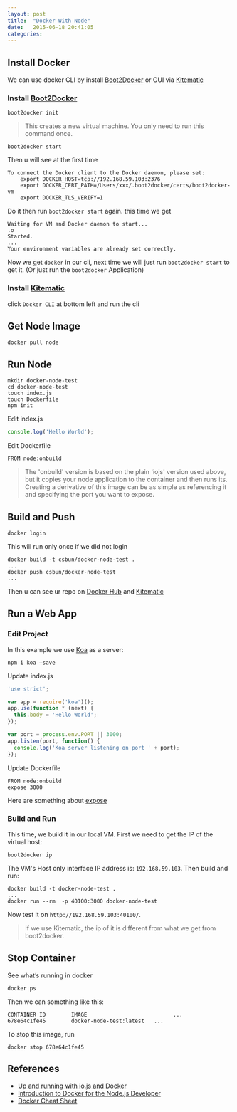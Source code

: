 ```yaml
---
layout: post
title:  "Docker With Node"
date:   2015-06-18 20:41:05
categories: 
---
```


## Install Docker

We can use docker CLI by install [Boot2Docker](http://docs.docker.com/installation/mac/) or GUI via [Kitematic](https://kitematic.com/)

### Install [Boot2Docker](http://docs.docker.com/installation/mac/)

```
boot2docker init
```

> This creates a new virtual machine. You only need to run this command once.

```
boot2docker start
```

Then u will see at the first time

```
To connect the Docker client to the Docker daemon, please set:
    export DOCKER_HOST=tcp://192.168.59.103:2376
    export DOCKER_CERT_PATH=/Users/xxx/.boot2docker/certs/boot2docker-vm
    export DOCKER_TLS_VERIFY=1
```

Do it then run `boot2docker start` again. this time we get

```
Waiting for VM and Docker daemon to start...
.o
Started.
...
Your environment variables are already set correctly.
```

Now we get `docker` in our cli, next time we will just run `boot2docker start` to get it. (Or just run the `boot2docker` Application)

### Install [Kitematic](https://kitematic.com/)

click `Docker CLI` at bottom left and run the cli

## Get Node Image

```
docker pull node
```

## Run Node

```
mkdir docker-node-test
cd docker-node-test
touch index.js
touch Dockerfile
npm init
```

Edit index.js

```javascript
console.log('Hello World');
```

Edit Dockerfile

```
FROM node:onbuild
```

> The 'onbuild' version is based on the plain 'iojs' version used above, but it copies your node application to the container and then runs its. Creating a derivative of this image can be as simple as referencing it and specifying the port you want to expose.


## Build and Push

```
docker login
```

This will run only once if we did not login

```
docker build -t csbun/docker-node-test .
...
docker push csbun/docker-node-test
...
```

Then u can see ur repo on [Docker Hub](https://registry.hub.docker.com/repos/) and [Kitematic](https://kitematic.com/)


## Run a Web App

### Edit Project

In this example we use [Koa](http://koajs.com/) as a server:

```
npm i koa —save
```

Update index.js

```javascript
'use strict';

var app = require('koa')();
app.use(function * (next) {
  this.body = 'Hello World';
});

var port = process.env.PORT || 3000;
app.listen(port, function() {
  console.log('Koa server listening on port ' + port);
});
```

Update Dockerfile

```
FROM node:onbuild
expose 3000
```

Here are something about [expose](https://docs.docker.com/reference/builder/#expose)

### Build and Run

This time, we build it in our local VM. First we need to get the IP of the virtual host:

```
boot2docker ip
```

The VM's Host only interface IP address is: `192.168.59.103`. Then build and run:

```
docker build -t docker-node-test .
...
docker run --rm  -p 40100:3000 docker-node-test
```

Now test it on `http://192.168.59.103:40100/`.

> If we use Kitematic, the ip of it is different from what we get from boot2docker.

## Stop Container

See what’s running in docker

```
docker ps
```

Then we can something like this:

```
CONTAINER ID        IMAGE                           ...
678e64c1fe45        docker-node-test:latest   ...
```

To stop this image, run

```
docker stop 678e64c1fe45
```


## References

- [Up and running with io.js and Docker](http://blog.codefresh.io/up-and-running-with-io-js-and-docker/)
- [Introduction to Docker for the Node.js Developer](https://github.com/lukebond/requirelx-dockerlisbon-talk-2015-05/blob/master/requirelx-2015-05.md)
- [Docker Cheat Sheet](https://github.com/wsargent/docker-cheat-sheet)
